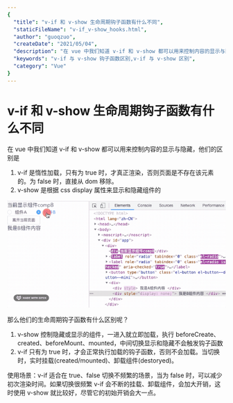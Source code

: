 ```yaml
---
{
  "title": "v-if 和 v-show 生命周期钩子函数有什么不同",
  "staticFileName": "v-if_v-show_hooks.html",
  "author": "guoqzuo",
  "createDate": "2021/05/04",
  "description": "在 vue 中我们知道 v-if 和 v-show 都可以用来控制内容的显示与隐藏，他们的区别是 1. v-if 是惰性加载，只有为 true 时，才真正渲染，否则页面是不存在该元素的。为 false 时，直接从 dom 移除。2. v-show 是根据 css display 属性来显示和隐藏组件的。那么他们的生命周期钩子函数有什么区别呢？1. v-show 控制隐藏或显示的组件，一进入就立即加载，执行 beforeCreate、created、beforeMount、mounted，中间切换显示和隐藏不会触发钩子函数 2. v-if 只有为 true 时，才会正常执行加载的钩子函数，否则不会加载。当切换时，实时挂载(created/mounted)、卸载组件(destoryed)。",
  "keywords": "v-if 与 v-show 钩子函数区别,v-if 与 v-show 区别",
  "category": "Vue"
}
---
```

# v-if 和 v-show 生命周期钩子函数有什么不同

在 vue 中我们知道 v-if 和 v-show 都可以用来控制内容的显示与隐藏，他们的区别是

1. v-if 是惰性加载，只有为 true 时，才真正渲染，否则页面是不存在该元素的。为 false 时，直接从 dom 移除。
2. v-show 是根据 css display 属性来显示和隐藏组件的

![v-show.gif](../../../images/blog/vue/v-show.gif)

那么他们的生命周期钩子函数有什么区别呢？

1. v-show 控制隐藏或显示的组件，一进入就立即加载，执行 beforeCreate、created、beforeMount、mounted，中间切换显示和隐藏不会触发钩子函数
2. v-if 只有为 true 时，才会正常执行加载的钩子函数，否则不会加载。当切换时，实时挂载(created/mounted)、卸载组件(destoryed)。

使用场景：v-if 适合在 true、false 切换不频繁的场景，当为 false 时，可以减少初次渲染时间。如果切换很频繁 v-if 会不断的挂载、卸载组件，会加大开销，这时使用 v-show 就比较好，尽管它的初始开销会大一点。
